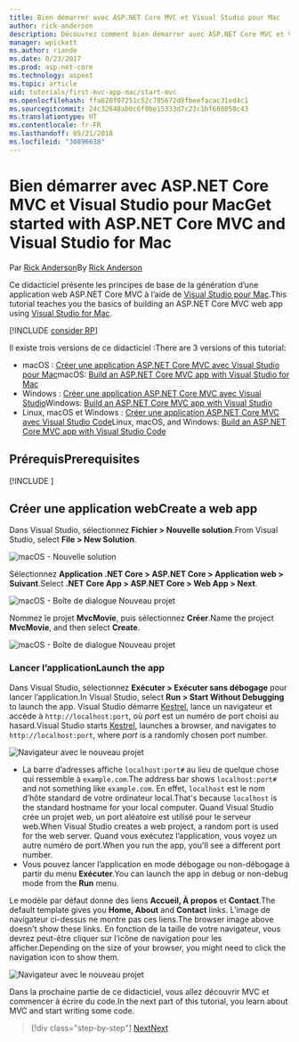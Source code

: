 ```yaml
---
title: Bien démarrer avec ASP.NET Core MVC et Visual Studio pour Mac
author: rick-anderson
description: Découvrez comment bien démarrer avec ASP.NET Core MVC et Visual Studio.
manager: wpickett
ms.author: riande
ms.date: 8/23/2017
ms.prod: asp.net-core
ms.technology: aspnet
ms.topic: article
uid: tutorials/first-mvc-app-mac/start-mvc
ms.openlocfilehash: ffa620f07251c52c785672d8fbeefacac31ed4c1
ms.sourcegitcommit: 24c32648ab0c6f0be15333d7c23c1bf680858c43
ms.translationtype: HT
ms.contentlocale: fr-FR
ms.lasthandoff: 05/21/2018
ms.locfileid: "30896638"
---
```

# <a name="get-started-with-aspnet-core-mvc-and-visual-studio-for-mac"></a><span data-ttu-id="434e4-103">Bien démarrer avec ASP.NET Core MVC et Visual Studio pour Mac</span><span class="sxs-lookup"><span data-stu-id="434e4-103">Get started with ASP.NET Core MVC and Visual Studio for Mac</span></span>

<span data-ttu-id="434e4-104">Par [Rick Anderson](https://twitter.com/RickAndMSFT)</span><span class="sxs-lookup"><span data-stu-id="434e4-104">By [Rick Anderson](https://twitter.com/RickAndMSFT)</span></span>

<span data-ttu-id="434e4-105">Ce didacticiel présente les principes de base de la génération d’une application web ASP.NET Core MVC à l’aide de [Visual Studio pour Mac](https://www.visualstudio.com/vs/visual-studio-mac/).</span><span class="sxs-lookup"><span data-stu-id="434e4-105">This tutorial teaches you the basics of building an ASP.NET Core MVC web app using [Visual Studio for Mac](https://www.visualstudio.com/vs/visual-studio-mac/).</span></span> 

[!INCLUDE [consider RP](../../includes/razor.md)]

<span data-ttu-id="434e4-106">Il existe trois versions de ce didacticiel :</span><span class="sxs-lookup"><span data-stu-id="434e4-106">There are 3 versions of this tutorial:</span></span>

* <span data-ttu-id="434e4-107">macOS : [Créer une application ASP.NET Core MVC avec Visual Studio pour Mac](xref:tutorials/first-mvc-app-mac/start-mvc)</span><span class="sxs-lookup"><span data-stu-id="434e4-107">macOS: [Build an ASP.NET Core MVC app with Visual Studio for Mac](xref:tutorials/first-mvc-app-mac/start-mvc)</span></span>
* <span data-ttu-id="434e4-108">Windows : [Créer une application ASP.NET Core MVC avec Visual Studio](xref:tutorials/first-mvc-app/start-mvc)</span><span class="sxs-lookup"><span data-stu-id="434e4-108">Windows: [Build an ASP.NET Core MVC app with Visual Studio](xref:tutorials/first-mvc-app/start-mvc)</span></span>
* <span data-ttu-id="434e4-109">Linux, macOS et Windows : [Créer une application ASP.NET Core MVC avec Visual Studio Code](xref:tutorials/first-mvc-app-xplat/start-mvc)</span><span class="sxs-lookup"><span data-stu-id="434e4-109">Linux, macOS, and Windows: [Build an ASP.NET Core MVC app with Visual Studio Code](xref:tutorials/first-mvc-app-xplat/start-mvc)</span></span>

## <a name="prerequisites"></a><span data-ttu-id="434e4-110">Prérequis</span><span class="sxs-lookup"><span data-stu-id="434e4-110">Prerequisites</span></span>

[!INCLUDE [](~/includes/net-core-prereqs-macos.md)]

## <a name="create-a-web-app"></a><span data-ttu-id="434e4-111">Créer une application web</span><span class="sxs-lookup"><span data-stu-id="434e4-111">Create a web app</span></span>

<span data-ttu-id="434e4-112">Dans Visual Studio, sélectionnez **Fichier > Nouvelle solution**.</span><span class="sxs-lookup"><span data-stu-id="434e4-112">From Visual Studio, select **File > New Solution**.</span></span>

![macOS - Nouvelle solution](../first-web-api-mac/_static/sln.png)

<span data-ttu-id="434e4-114">Sélectionnez **Application .NET Core > ASP.NET Core > Application web > Suivant**.</span><span class="sxs-lookup"><span data-stu-id="434e4-114">Select **.NET Core App >  ASP.NET Core > Web App > Next**.</span></span>

![macOS - Boîte de dialogue Nouveau projet](start-mvc/1.png)

<span data-ttu-id="434e4-116">Nommez le projet **MvcMovie**, puis sélectionnez **Créer**.</span><span class="sxs-lookup"><span data-stu-id="434e4-116">Name the project **MvcMovie**, and then select **Create**.</span></span>

![macOS - Boîte de dialogue Nouveau projet](start-mvc/2.png)

### <a name="launch-the-app"></a><span data-ttu-id="434e4-118">Lancer l’application</span><span class="sxs-lookup"><span data-stu-id="434e4-118">Launch the app</span></span>

<span data-ttu-id="434e4-119">Dans Visual Studio, sélectionnez **Exécuter > Exécuter sans débogage** pour lancer l’application.</span><span class="sxs-lookup"><span data-stu-id="434e4-119">In Visual Studio, select **Run > Start Without Debugging** to launch the app.</span></span> <span data-ttu-id="434e4-120">Visual Studio démarre [Kestrel](xref:fundamentals/servers/index#kestrel), lance un navigateur et accède à `http://localhost:port`, où *port* est un numéro de port choisi au hasard.</span><span class="sxs-lookup"><span data-stu-id="434e4-120">Visual Studio starts [Kestrel](xref:fundamentals/servers/index#kestrel), launches a browser, and navigates to `http://localhost:port`, where *port* is a randomly chosen port number.</span></span>

![Navigateur avec le nouveau projet](start-mvc/b1.png)

* <span data-ttu-id="434e4-122">La barre d’adresses affiche `localhost:port#` au lieu de quelque chose qui ressemble à `example.com`.</span><span class="sxs-lookup"><span data-stu-id="434e4-122">The address bar shows `localhost:port#` and not something like `example.com`.</span></span> <span data-ttu-id="434e4-123">En effet, `localhost` est le nom d’hôte standard de votre ordinateur local.</span><span class="sxs-lookup"><span data-stu-id="434e4-123">That's because `localhost` is the standard hostname for your local computer.</span></span> <span data-ttu-id="434e4-124">Quand Visual Studio crée un projet web, un port aléatoire est utilisé pour le serveur web.</span><span class="sxs-lookup"><span data-stu-id="434e4-124">When Visual Studio creates a web project, a random port is used for the web server.</span></span> <span data-ttu-id="434e4-125">Quand vous exécutez l’application, vous voyez un autre numéro de port.</span><span class="sxs-lookup"><span data-stu-id="434e4-125">When you run the app, you'll see a different port number.</span></span>
* <span data-ttu-id="434e4-126">Vous pouvez lancer l’application en mode débogage ou non-débogage à partir du menu **Exécuter**.</span><span class="sxs-lookup"><span data-stu-id="434e4-126">You can launch the app in debug or non-debug mode from the **Run** menu.</span></span>

<span data-ttu-id="434e4-127">Le modèle par défaut donne des liens **Accueil, À propos** et **Contact**.</span><span class="sxs-lookup"><span data-stu-id="434e4-127">The default template gives you **Home, About** and **Contact** links.</span></span> <span data-ttu-id="434e4-128">L’image de navigateur ci-dessus ne montre pas ces liens.</span><span class="sxs-lookup"><span data-stu-id="434e4-128">The browser image above doesn't show these links.</span></span> <span data-ttu-id="434e4-129">En fonction de la taille de votre navigateur, vous devrez peut-être cliquer sur l’icône de navigation pour les afficher.</span><span class="sxs-lookup"><span data-stu-id="434e4-129">Depending on the size of your browser, you might need to click the navigation icon to show them.</span></span>

![Navigateur avec le nouveau projet](start-mvc/b2.png)

<span data-ttu-id="434e4-131">Dans la prochaine partie de ce didacticiel, vous allez découvrir MVC et commencer à écrire du code.</span><span class="sxs-lookup"><span data-stu-id="434e4-131">In the next part of this tutorial, you learn about MVC and start writing some code.</span></span>

> [!div class="step-by-step"]
> [<span data-ttu-id="434e4-132">Next</span><span class="sxs-lookup"><span data-stu-id="434e4-132">Next</span></span>](adding-controller.md)  
